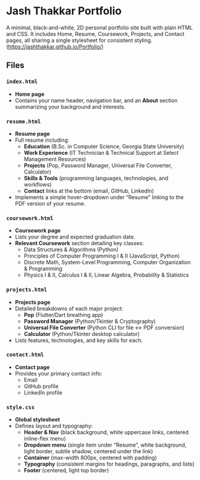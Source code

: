 # Jash Thakkar Portfolio 

A minimal, black-and-white, 2D personal portfolio site built with plain HTML and CSS. It includes Home, Resume, Coursework, Projects, and Contact pages, all sharing a single stylesheet for consistent styling. (https://jashthakkar.github.io/Portfolio/)

## Files

### `index.html`
- **Home page**  
- Contains your name header, navigation bar, and an **About** section summarizing your background and interests.

### `resume.html`
- **Resume page**  
- Full resume including:
  - **Education** (B.Sc. in Computer Science, Georgia State University)
  - **Work Experience** (IT Technician & Technical Support at Select Management Resources)
  - **Projects** (Pop, Password Manager, Universal File Converter, Calculator)
  - **Skills & Tools** (programming languages, technologies, and workflows)
  - **Contact** links at the bottom (email, GitHub, LinkedIn)
- Implements a simple hover-dropdown under “Resume” linking to the PDF version of your resume.

### `coursework.html`
- **Coursework page**  
- Lists your degree and expected graduation date.
- **Relevant Coursework** section detailing key classes:
  - Data Structures & Algorithms (Python)
  - Principles of Computer Programming I & II (JavaScript, Python)
  - Discrete Math, System-Level Programming, Computer Organization & Programming
  - Physics I & II, Calculus I & II, Linear Algebra, Probability & Statistics

### `projects.html`
- **Projects page**  
- Detailed breakdowns of each major project:
  - **Pop** (Flutter/Dart breathing app)
  - **Password Manager** (Python/Tkinter & Cryptography)
  - **Universal File Converter** (Python CLI for file ↔ PDF conversion)
  - **Calculator** (Python/Tkinter desktop calculator)
- Lists features, technologies, and key skills for each.

### `contact.html`
- **Contact page**  
- Provides your primary contact info:
  - Email
  - GitHub profile
  - LinkedIn profile

### `style.css`
- **Global stylesheet**  
- Defines layout and typography:
  - **Header & Nav** (black background, white uppercase links, centered inline-flex menu)
  - **Dropdown menu** (single item under “Resume”, white background, light border, subtle shadow, centered under the link)
  - **Container** (max-width 800px, centered with padding)
  - **Typography** (consistent margins for headings, paragraphs, and lists)
  - **Footer** (centered, light top border)

